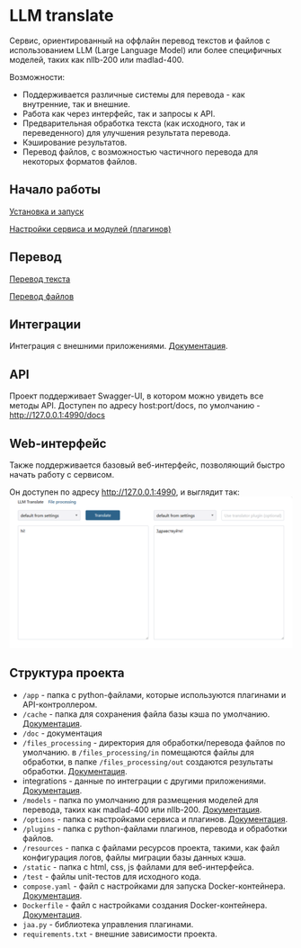 # LLM translate

Сервис, ориентированный на оффлайн перевод текстов и файлов с использованием LLM (Large Language Model) или более специфичных моделей, 
таких как nllb-200 или madlad-400.

Возможности:
* Поддерживается различные системы для перевода - как внутренние, так и внешние.
* Работа как через интерфейс, так и запросы к API.
* Предварительная обработка текста (как исходного, так и переведенного) для улучшения результата перевода.
* Кэширование результатов.
* Перевод файлов, с возможностью частичного перевода для некоторых форматов файлов.

## Начало работы

[Установка и запуск](install.md)

[Настройки сервиса и модулей (плагинов)](options.md) 

## Перевод

[Перевод текста](translate_text.md)

[Перевод файлов](processing_files.md)

## Интеграции

Интеграция с внешними приложениями. [Документация](../../integrations/readme.md).

## API

Проект поддерживает Swagger-UI, в котором можно увидеть все методы API.
Доступен по адресу host:port/docs, по умолчанию - http://127.0.0.1:4990/docs

## Web-интерфейс

Также поддерживается базовый веб-интерфейс, позволяющий быстро начать работу с сервисом.

Он доступен по адресу http://127.0.0.1:4990, и выглядит так:
![Web-интерфейс](../images/web_ui_main.png "Web-интерфейс")


## Структура проекта

* `/app` - папка с python-файлами, которые используются плагинами и API-контроллером.
* `/cache` - папка для сохранения файла базы кэша по умолчанию. [Документация](options.md).
* `/doc` - документация
* `/files_processing` - директория для обработки/перевода файлов по умолчанию.
  в `/files_processing/in` помещаются файлы для обработки, в папке `/files_processing/out` создаются результаты обработки.
  [Документация](processing_files.md).
* integrations - данные по интеграции с другими приложениями. [Документация](integrations.md).
* `/models` - папка по умолчанию для размещения моделей для перевода, таких как madlad-400 или nllb-200.
  [Документация](translate_text.md).
* `/options` - папка с настройками сервиса и плагинов. [Документация](options.md).
* `/plugins` - папка с python-файлами плагинов, перевода и обработки файлов.
* `/resources` - папка с файлами ресурсов проекта, такими, как файл конфигурация логов, файлы миграции базы данных кэша.
* `/static` - папка с html, css, js файлами для веб-интерфейса.
* `/test` - файлы unit-тестов для исходного кода.
* `compose.yaml` - файл с настройками для запуска Docker-контейнера. [Документация](install.md).
* `Dockerfile` - файл с настройками создания Docker-контейнера. [Документация](install.md).
* `jaa.py` - библиотека управления плагинами.
* `requirements.txt` - внешние зависимости проекта.


